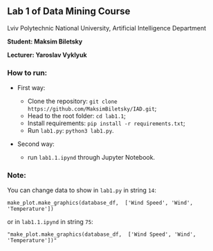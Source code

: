 ## Lab 1 of Data Mining Course

Lviv Polytechnic National University, Artificial Intelligence Department

**Student: Maksim Biletsky**

**Lecturer: Yaroslav Vyklyuk**

### How to run:
+ First way:
    * Clone the repository: `git clone https://github.com/MaksimBiletsky/IAD.git`;
    * Head to the root folder: `cd lab1.1`;
    * Install requirements: `pip install -r requirements.txt`;
    * Run `lab1.py`: `python3 lab1.py`.

+ Second way:
    * run `lab1.1.ipynd` through Jupyter Notebook. 
    
### Note:
You can change data to show in `lab1.py` in string `14`:

    make_plot.make_graphics(database_df,  ['Wind Speed', 'Wind', 'Temperature'])

or in `lab1.1.ipynd` in string `75`:


    "make_plot.make_graphics(database_df,  ['Wind Speed', 'Wind', 'Temperature'])"

